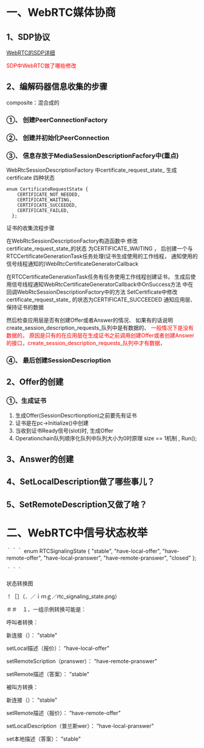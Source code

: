 
 
# 一、WebRTC媒体协商


## 1、SDP协议

[WebRTC的SDP详细](SDP/WebRTC的SDP详细.md)

<font color='red'>SDP中WebRTC做了哪些修改</font>


## 2、编解码器信息收集的步骤

composite：混合成的

### ①、 创建PeerConnectionFactory

### ②、 创建并初始化PeerConnection

### ③、 信息存放于MediaSessionDescriptionFacfory中(重点)


WebRtcSessionDescriptionFactory 中certificate_request_state_ 生成certificate 四种状态

```
enum CertificateRequestState {
    CERTIFICATE_NOT_NEEDED,
    CERTIFICATE_WAITING,
    CERTIFICATE_SUCCEEDED,
    CERTIFICATE_FAILED,
  };
```

证书的收集流程步骤

在WebRtcSessionDescriptionFactory构造函数中 修改certificate_request_state_的状态 为CERTIFICATE_WAITING ， 后创建一个与RTCCertificateGenerationTask任务处理(证书生成使用的工作线程， 通知使用的信号线程通知的)WebRtcCertificateGeneratorCallback

在RTCCertificateGenerationTask任务有任务使用工作线程创建证书， 生成后使用信号线程通知WebRtcCertificateGeneratorCallback中OnSuccess方法 中在回调WebRtcSessionDescriptionFactory中的方法 SetCertificate中修改 certificate_request_state_ 的状态为CERTIFICATE_SUCCEEDED 通知应用层、保持证书的数据

然后检查应用层是否有创建Offer或者Answer的情况、 如果有的话说明create_session_description_requests_队列中是有数据的、<font color='red'> 一般情况下是没有数据的， 原因是只有的在应用层在生成证书之前调用创建Offer或者创建Answer的接口，create_session_description_requests_队列中才有数据，  </font>
























### ④、 最后创建SessionDescrioption


## 2、Offer的创建

### ①、生成证书

1. 生成Offer(SessionDescrtionption)之前要先有证书
2. 证书是在pc->Initialize()中创建
3. 当收到证书Ready信号(slot)时, 生成Offer
4. Operationchain队列顺序化队列中队列大小为0时原理 size == 1机制 , Run();



## 3、Answer的创建


## 4、SetLocalDescription做了哪些事儿？


## 5、SetRemoteDescription又做了啥？
 
# 二、WebRTC中信号状态枚举

｀｀｀
enum RTCSignalingState {
  "stable",
  "have-local-offer",
  "have-remote-offer",
  "have-local-pranswer",
  "have-remote-pranswer",
  "closed"
};

｀｀｀

状态转换图

！［］（．／ｉｍｇ／rtc_signaling_state.png）



＃＃　１、一组示例转换可能是：


呼叫者转换：

新连接（）： ”stable"

setLocal描述（报价）： ”have-local-offer"

setRemoteScription（pranswer）： ”have-remote-pranswer"

setRemote描述（答案）： ”stable"

被叫方转换：

新连接（）： ”stable"

setRemote描述（报价）： ”have-remote-offer"

setLocalDescription（普兰斯wer）： ”have-local-pranswer"

set本地描述（答案）： ”stable"